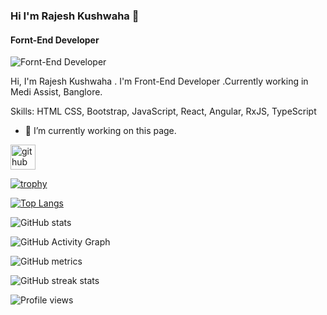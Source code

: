 ### Hi I'm Rajesh Kushwaha 👋

<!--
**RajeshKushwaha1/RajeshKushwaha1** is a ✨ _special_ ✨ repository because its `README.md` (this file) appears on your GitHub profile.
-->

#### Fornt-End Developer
![Fornt-End Developer]()

Hi, I'm Rajesh Kushwaha . I'm Front-End Developer .Currently working  in Medi Assist, Banglore.

Skills: HTML  CSS, Bootstrap, JavaScript, React, Angular, RxJS, TypeScript 

- 🔭 I’m currently working on this page. 


[<img src='https://cdn.jsdelivr.net/npm/simple-icons@3.0.1/icons/github.svg' alt='github' height='40'>](https://github.com/RajeshKushwaha1)  

[![trophy](https://github-profile-trophy.vercel.app/?username=RajeshKushwaha1)](https://github.com/ryo-ma/github-profile-trophy)

[![Top Langs](https://github-readme-stats.vercel.app/api/top-langs/?username=RajeshKushwaha1)](https://github.com/anuraghazra/github-readme-stats)

![GitHub stats](https://github-readme-stats.vercel.app/api?username=RajeshKushwaha1&show_icons=true&count_private=true)  

![GitHub Activity Graph](https://activity-graph.herokuapp.com/graph?username=RajeshKushwaha1)  

![GitHub metrics](https://metrics.lecoq.io/RajeshKushwaha1)  

![GitHub streak stats](https://github-readme-streak-stats.herokuapp.com/?user=RajeshKushwaha1)  

![Profile views](https://gpvc.arturio.dev/RajeshKushwaha1)  
